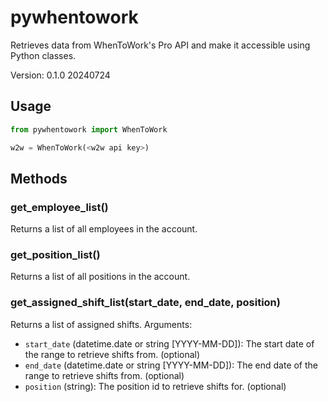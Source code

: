 # pywhentowork

Retrieves data from WhenToWork's Pro API and make it accessible using Python classes.

Version: 0.1.0 20240724

## Usage

```python
from pywhentowork import WhenToWork

w2w = WhenToWork(<w2w api key>)
```

## Methods

### get_employee_list()

Returns a list of all employees in the account.

### get_position_list()

Returns a list of all positions in the account.

### get_assigned_shift_list(start_date, end_date, position)

Returns a list of assigned shifts.
Arguments:

- `start_date` (datetime.date or string [YYYY-MM-DD]): The start date of the range to retrieve shifts from. (optional)
- `end_date` (datetime.date or string [YYYY-MM-DD]): The end date of the range to retrieve shifts from. (optional)
- `position` (string): The position id to retrieve shifts for. (optional)
